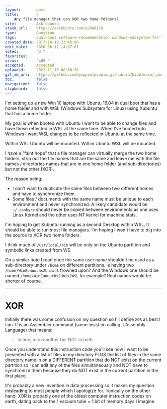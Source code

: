 ```yaml
---
layout:       post
title:        >
    Any file manager that can XOR two home folders?
site:         Ask Ubuntu
stack_url:    https://askubuntu.com/q/966176
type:         Question
tags:         dual-boot software-recommendation windows-subsystem-for-linux
created_date: 2017-10-18 23:45:08
edit_date:    2020-06-12 14:37:07
votes:        "3 "
favorites:    
views:        "405 "
accepted:     Accepted
uploaded:     2022-11-13 08:20:30
git_md_url:   https://github.com/pippim/pippim.github.io/blob/main/_posts/2017/2017-10-18-Any-file-manager-that-can-XOR-two-home-folders_.md
toc:          false
navigation:   false
clipboard:    false
---
```


I'm setting up a new Win 10 laptop with Ubuntu 16.04 in dual boot that has a home folder and with WSL (Windows Subsystem for Linux) using Xubuntu that has a home folder.

My goal is when booted with Ubuntu I want to be able to change files and have those reflected in WSL at the same time. When I've booted into Windows I want WSL changes to be reflected in Ubuntu at the same time.

Within WSL Ubuntu will be mounted. Within Ubuntu WSL will be mounted.

I have a "faint hope" that a file manager can virtually merge the two home folders, strip out the file names that are the same and leave me with the file names / directories names that are in one home folder (and sub-directories) but not the other (XOR).

The reason being:

- I don't want to duplicate the same files between two different homes and have to synchronize them.
- Some files / documents with the same name must be unique to each environment and never synchronized. A likely candidate would be `~/.conkyrc` should never be copied between environments as one uses Linux Kernel and the other uses NT kernel for machine stats.

I'm hoping to get Xubuntu running as a second Desktop within WSL. It should be able to run most file managers. I'm hoping I won't have to dig into the source to XOR two home folders.

I think much of `/usr/local/bin` will be only on the Ubuntu partition and symbolic links created from WS.

On a similar note I read once the same user name shouldn't be used as a sub-directory under `/home` on different partitions. ie having two `/home/WinEunuuchs2Unix` is frowned upon? And the Windows one should be named `/home/WinEunuuchs2Unix2WSL` for example? Real names would be shorter of course.


----------


# XOR

Initially there was some confusion on my question so I'll define `XOR` as best I can. It is an Assembler command (some insist on calling it Assembly Language) that means:

> In one, or in another but NOT in both  

Once you understand this instruction code you'll see how I want to be presented with a list of files in my directory PLUS the list of files in the same directory name in on a DIFFERENT partition that do NOT exist on the current partition so I can edit any of the files simultaneously and NOT have to synchronize them because they do NOT exist in the current partition in the first place.

It's probably a new invention in data processing so it makes my question misleading to most people which I apologize for. Ironically on the other hand, XOR is probably one of the oldest computer instruction codes on earth, dating back to the 1 vacuum tube = 1 bit of memory days I imagine.
